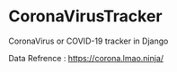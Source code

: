 # CoronaVirusTracker
CoronaVirus or COVID-19 tracker in Django 

Data Refrence :  https://corona.lmao.ninja/
